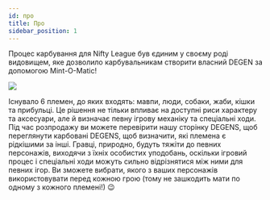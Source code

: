 ```yaml
---
id: про
title: Про
sidebar_position: 1
---
```


Процес карбування для Nifty League був єдиним у своєму роді видовищем, яке дозволило карбувальникам створити власний DEGEN за допомогою Mint-O-Matic!

![](/img/mintomatic.gif)

Існувало 6 племен, до яких входять: мавпи, люди, собаки, жаби, кішки та прибульці. Це рішення не тільки впливає на доступні риси характеру та аксесуари, але й визначає певну ігрову механіку та спеціальні ходи. Під час розпродажу ви можете перевірити нашу сторінку DEGENS, щоб переглянути карбовані DEGENS, щоб визначити, які племена є рідкішими за інші. Гравці, природно, будуть тяжіти до певних персонажів, виходячи з їхніх особистих уподобань, оскільки ігровий процес і спеціальні ходи можуть сильно відрізнятися між ними для певних ігор. Ви зможете вибрати, якого з ваших персонажів використовувати перед кожною грою (тому не зашкодить мати по одному з кожного племені!) 😉

